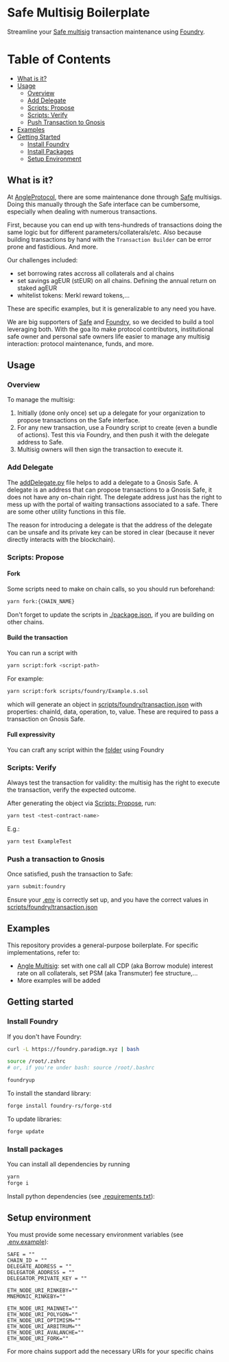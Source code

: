 # Safe Multisig Boilerplate

Streamline your [Safe multisig](https://safe.global/) transaction maintenance using [Foundry](https://github.com/foundry-rs/foundry).

# Table of Contents

- [What is it?](#what-is-it)
- [Usage](#usage)
  - [Overview](#overview)
  - [Add Delegate](#add-delegate)
  - [Scripts: Propose](#scripts-propose)
  - [Scripts: Verify](#scripts-verify)
  - [Push Transaction to Gnosis](#push-a-transaction-to-gnosis)
- [Examples](#examples)
- [Getting Started](#getting-started)
  - [Install Foundry](#install-foundry)
  - [Install Packages](#install-packages)
  - [Setup Environment](#setup-environment)

## What is it?

At [AngleProtocol](https://github.com/AngleProtocol), there are some maintenance done through [Safe](https://safe.global/) multisigs. Doing this manually through the Safe interface can be cumbersome, especially when dealing with numerous transactions.

First, because you can end up with tens-hundreds of transactions doing the same logic but for different parameters/collaterals/etc. Also because building transactions by hand with the `Transaction Builder` can be error prone and fastidious. And more.

Our challenges included:

- set borrowing rates accross all collaterals and al chains
- set savings agEUR (stEUR) on all chains. Defining the annual return on staked agEUR
- whitelist tokens: Merkl reward tokens,...

These are specific examples, but it is generalizable to any need you have.

We are big supporters of [Safe](https://safe.global/) and [Foundry](https://github.com/foundry-rs/foundry), so we decided to build a tool leveraging both. With the goa lto make protocol contributors, institutional safe owner and personal safe owners life easier to manage any multisig interaction: protocol maintenance, funds, and more.

## Usage

### Overview

To manage the multisig:

1. Initially (done only once) set up a delegate for your organization to propose transactions on the Safe interface.
2. For any new transaction, use a Foundry script to create (even a bundle of actions). Test this via Foundry, and then push it with the delegate address to Safe.
3. Multisig owners will then sign the transaction to execute it.

### Add Delegate

The [addDelegate.py](./addDelegate.py) file helps to add a delegate to a Gnosis Safe. A delegate is an address that can propose transactions to a Gnosis Safe, it does not have any on-chain right. The delegate address just has the right to mess up with the portal of waiting transactions associated to a safe. There are some other utility functions in this file.

The reason for introducing a delegate is that the address of the delegate can be unsafe and its private key can be stored in clear (because it never directly interacts with the blockchain).

### Scripts: Propose

#### Fork

Some scripts need to make on chain calls, so you should run beforehand:

```bash
yarn fork:{CHAIN_NAME}
```

Don't forget to update the scripts in [./package.json](./package.json), if you are building on other chains.

#### Build the transaction

You can run a script with

```bash
yarn script:fork <script-path> 
```

For example:

```bash
yarn script:fork scripts/foundry/Example.s.sol 
```

which will generate an object in [scripts/foundry/transaction.json](scripts/foundry/transaction.json) with properties: chainId, data, operation, to, value. These are required to pass a transaction on Gnosis Safe.

#### Full expressivity

You can craft any script within the [folder](scripts/foundry/) using Foundry

### Scripts: Verify

Always test the transaction for validity: the multisig has the right to execute the transaction, verify the expected outcome.

After generating the object via [Scripts: Propose](#scripts:-Propose), run:

```bash
yarn test <test-contract-name>
```

E.g.:

```bash
yarn test ExampleTest
```

### Push a transaction to Gnosis

Once satisfied, push the transaction to Safe:

```bash
yarn submit:foundry
```

Ensure your [.env](./.env) is correctly set up, and you have the correct values in [scripts/foundry/transaction.json](scripts/foundry/transaction.json)

## Examples

This repository provides a general-purpose boilerplate. For specific implementations, refer to:

- [Angle Multisig](https://github.com/AngleProtocol/angle-multisig): set with one call all CDP (aka Borrow module) interest rate on all collaterals, set PSM (aka Transmuter) fee structure,...
- More examples will be added

## Getting started

### Install Foundry

If you don't have Foundry:

```bash
curl -L https://foundry.paradigm.xyz | bash

source /root/.zshrc
# or, if you're under bash: source /root/.bashrc

foundryup
```

To install the standard library:

```bash
forge install foundry-rs/forge-std
```

To update libraries:

```bash
forge update
```

### Install packages

You can install all dependencies by running

```bash
yarn
forge i
```

Install python dependencies (see [.requirements.txt](./requirements.txt)):

## Setup environment

You must provide some necessary environment variables (see [.env.example](./.env.example)):

```env
SAFE = ""
CHAIN_ID = ""
DELEGATE_ADDRESS = ""
DELEGATOR_ADDRESS = ""
DELEGATOR_PRIVATE_KEY = ""

ETH_NODE_URI_RINKEBY=""
MNEMONIC_RINKEBY=""

ETH_NODE_URI_MAINNET=""
ETH_NODE_URI_POLYGON=""
ETH_NODE_URI_OPTIMISM=""
ETH_NODE_URI_ARBITRUM=""
ETH_NODE_URI_AVALANCHE=""
ETH_NODE_URI_FORK=""
```

For more chains support add the necessary URIs for your specific chains

